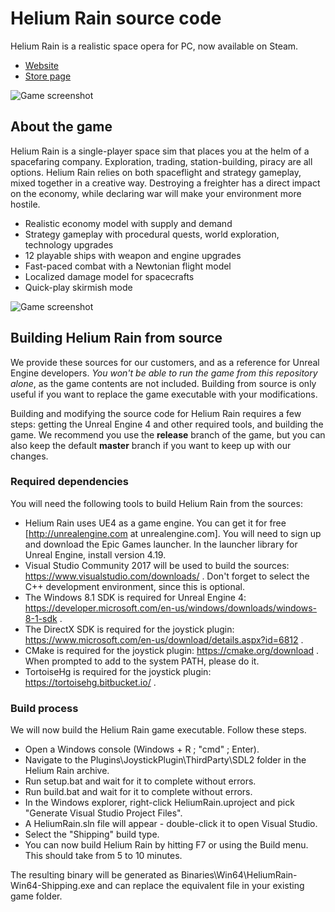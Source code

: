 # Helium Rain source code

Helium Rain is a realistic space opera for PC, now available on Steam.

 - [Website](http://helium-rain.com)
 - [Store page](https://store.steampowered.com/app/681330)

![Game screenshot](http://helium-rain.com/gallery_data/blueheart.jpg)

## About the game

Helium Rain is a single-player space sim that places you at the helm of a spacefaring company. Exploration, trading, station-building, piracy are all options. Helium Rain relies on both spaceflight and strategy gameplay, mixed together in a creative way. Destroying a freighter has a direct impact on the economy, while declaring war will make your environment more hostile.

 - Realistic economy model with supply and demand
 - Strategy gameplay with procedural quests, world exploration, technology upgrades
 - 12 playable ships with weapon and engine upgrades
 - Fast-paced combat with a Newtonian flight model
 - Localized damage model for spacecrafts
 - Quick-play skirmish mode

![Game screenshot](http://helium-rain.com/gallery_data/orbits.jpg)

## Building Helium Rain from source

We provide these sources for our customers, and as a reference for Unreal Engine developers. *You won't be able to run the game from this repository alone*, as the game contents are not included. Building from source is only useful if you want to replace the game executable with your modifications.

Building and modifying the source code for Helium Rain requires a few steps: getting the Unreal Engine 4 and other required tools, and building the game. We recommend you use the **release** branch of the game, but you can also keep the default **master** branch if you want to keep up with our changes.

### Required dependencies
You will need the following tools to build Helium Rain from the sources:

* Helium Rain uses UE4 as a game engine. You can get it for free [http://unrealengine.com at unrealengine.com]. You will need to sign up and download the Epic Games launcher. In the launcher library for Unreal Engine, install version 4.19.
* Visual Studio Community 2017 will be used to build the sources: https://www.visualstudio.com/downloads/ . Don't forget to select the C++ development environment, since this is optional.
* The Windows 8.1 SDK is required for Unreal Engine 4: https://developer.microsoft.com/en-us/windows/downloads/windows-8-1-sdk .
* The DirectX SDK is required for the joystick plugin: https://www.microsoft.com/en-us/download/details.aspx?id=6812 .
* CMake is required for the joystick plugin: https://cmake.org/download . When prompted to add to the system PATH, please do it.
* TortoiseHg is required for the joystick plugin: https://tortoisehg.bitbucket.io/ .

### Build process
We will now build the Helium Rain game executable. Follow these steps.

* Open a Windows console (Windows + R ; "cmd" ; Enter).
* Navigate to the Plugins\JoystickPlugin\ThirdParty\SDL2 folder in the Helium Rain archive.
* Run setup.bat and wait for it to complete without errors.
* Run build.bat and wait for it to complete without errors.
* In the Windows explorer, right-click HeliumRain.uproject and pick "Generate Visual Studio Project Files".
* A HeliumRain.sln file will appear - double-click it to open Visual Studio.
* Select the "Shipping" build type.
* You can now build Helium Rain by hitting F7 or using the Build menu. This should take from 5 to 10 minutes.

The resulting binary will be generated as Binaries\Win64\HeliumRain-Win64-Shipping.exe and can replace the equivalent file in your existing game folder.
